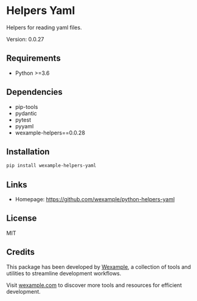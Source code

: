 # Helpers Yaml

Helpers for reading yaml files.

Version: 0.0.27

## Requirements

- Python >=3.6

## Dependencies

- pip-tools
- pydantic
- pytest
- pyyaml
- wexample-helpers==0.0.28

## Installation

```bash
pip install wexample-helpers-yaml
```

## Links

- Homepage: https://github.com/wexample/python-helpers-yaml

## License

MIT
## Credits

This package has been developed by [Wexample](https://wexample.com), a collection of tools and utilities to streamline development workflows.

Visit [wexample.com](https://wexample.com) to discover more tools and resources for efficient development.